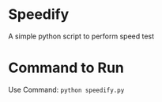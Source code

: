 # Speedify
A simple python script to perform speed test 

# Command to Run
Use Command: `python speedify.py` 
